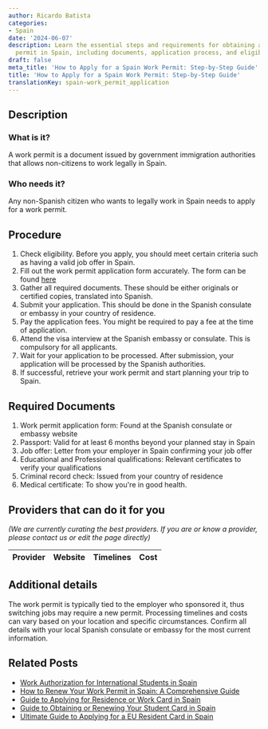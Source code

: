 ```yaml
---
author: Ricardo Batista
categories:
- Spain
date: '2024-06-07'
description: Learn the essential steps and requirements for obtaining a legal work
  permit in Spain, including documents, application process, and eligibility criteria.
draft: false
meta_title: 'How to Apply for a Spain Work Permit: Step-by-Step Guide'
title: 'How to Apply for a Spain Work Permit: Step-by-Step Guide'
translationKey: spain-work_permit_application
---
```


## Description
### What is it?
A work permit is a document issued by government immigration authorities that allows non-citizens to work legally in Spain.

### Who needs it?
Any non-Spanish citizen who wants to legally work in Spain needs to apply for a work permit. 

## Procedure

1. Check eligibility. Before you apply, you should meet certain criteria such as having a valid job offer in Spain.
2. Fill out the work permit application form accurately. The form can be found [here](https://sede.empleo.gob.es/es/contenidosSede/generico.do?pagina=/sede_electronica/sede_central/ciudadanos/tarjetas/)
3. Gather all required documents. These should be either originals or certified copies, translated into Spanish.
4. Submit your application. This should be done in the Spanish consulate or embassy in your country of residence.
5. Pay the application fees. You might be required to pay a fee at the time of application.
6. Attend the visa interview at the Spanish embassy or consulate. This is compulsory for all applicants.
7. Wait for your application to be processed. After submission, your application will be processed by the Spanish authorities. 
8. If successful, retrieve your work permit and start planning your trip to Spain.

## Required Documents

1. Work permit application form: Found at the Spanish consulate or embassy website
2. Passport: Valid for at least 6 months beyond your planned stay in Spain
3. Job offer: Letter from your employer in Spain confirming your job offer
4. Educational and Professional qualifications: Relevant certificates to verify your qualifications 
5. Criminal record check: Issued from your country of residence
6. Medical certificate: To show you're in good health. 

## Providers that can do it for you

_(We are currently curating the best providers. If you are or know a provider, please contact us or edit the page directly)_

| Provider        |     Website     |     Timelines    |       Cost      |
| --------------- | --------------- |  :-------------: | :-------------: |

## Additional details

The work permit is typically tied to the employer who sponsored it, thus switching jobs may require a new permit. Processing timelines and costs can vary based on your location and specific circumstances. Confirm all details with your local Spanish consulate or embassy for the most current information.


## Related Posts

- [Work Authorization for International Students in Spain](https://tramitit.com/guides/spain/work_authorization_for_students/)
- [How to Renew Your Work Permit in Spain: A Comprehensive Guide](https://tramitit.com/guides/spain/work_permit_renewal/)
- [Guide to Applying for Residence or Work Card in Spain](https://tramitit.com/guides/spain/initial_or_renewal_of_residence_or_residence_and_work_card/)
- [Guide to Obtaining or Renewing Your Student Card in Spain](https://tramitit.com/guides/spain/initial_or_renewal_student_card_for_foreigners/)
- [Ultimate Guide to Applying for a EU Resident Card in Spain](https://tramitit.com/guides/spain/eu_resident_card_application/)